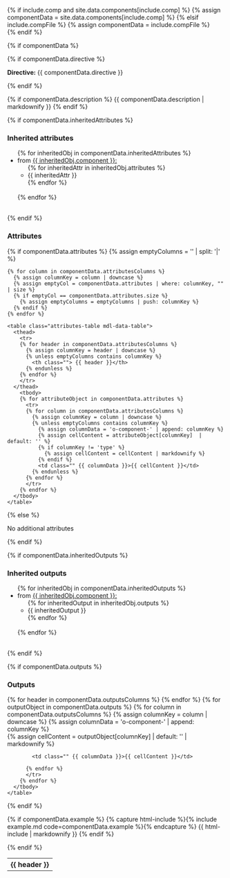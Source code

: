 {% if include.comp and site.data.components[include.comp] %}
  {% assign componentData = site.data.components[include.comp] %}
{% elsif include.compFile %}
  {% assign componentData = include.compFile %}     
{% endif %}


{% if componentData %} 

  {% if componentData.directive %} 
    <p><strong class="grey-color">Directive:</strong> {{ componentData.directive }}</p>
  {% endif %}

  {% if componentData.description %} 
    {{ componentData.description | markdownify }}
  {% endif %}

  {% if componentData.inheritedAttributes %} 
    <h3 class="grey-color">Inherited attributes</h3>
    <ul>
      {% for inheritedObj in componentData.inheritedAttributes %}
      <li>
        from <a href="{{ base_path }}/docs/components/{{inheritedObj.component}}.component/" rel="permalink">{{ inheritedObj.component }}:</a>
        <ul class="attributes-list">
          {% for inheritedAttr in inheritedObj.attributes %}
            <li> {{ inheritedAttr }} </li>
          {% endfor %}
        </ul>    
        {% endfor %}   
      </li>
    </ul>     
  {% endif %}

  <h3 class="grey-color">Attributes</h3>
  {% if componentData.attributes %}
    {% assign emptyColumns = '' | split: '|' %}   

    {% for column in componentData.attributesColumns %}    
      {% assign columnKey = column | downcase %}
      {% assign emptyCol = componentData.attributes | where: columnKey, "" | size %} 
      {% if emptyCol == componentData.attributes.size %}                    
        {% assign emptyColumns = emptyColumns | push: columnKey %}
      {% endif %}
    {% endfor %}

    <table class="attributes-table mdl-data-table">
      <thead>
        <tr>
        {% for header in componentData.attributesColumns %}
          {% assign columnKey = header | downcase %}
          {% unless emptyColumns contains columnKey %}
            <th class=""> {{ header }}</th>
          {% endunless %} 
        {% endfor %}
        </tr>
      </thead>
        <tbody>
        {% for attributeObject in componentData.attributes %}
          <tr>
          {% for column in componentData.attributesColumns %}
            {% assign columnKey = column | downcase %}
            {% unless emptyColumns contains columnKey %}
              {% assign columnData = 'o-component-' | append: columnKey %}          
              {% assign cellContent = attributeObject[columnKey]  | default: '' %}  
              {% if columnKey != 'type' %}
                {% assign cellContent = cellContent | markdownify %}  
              {% endif %}          
              <td class="" {{ columnData }}>{{ cellContent }}</td> 
            {% endunless %}                               
          {% endfor %}       
          </tr>
        {% endfor %}
      </tbody>
    </table> 
  {% else %}
    <p>No additional attributes</p>
  {% endif %}


  {% if componentData.inheritedOutputs %} 
    <h3 class="grey-color">Inherited outputs</h3>
    <ul>
      {% for inheritedObj in componentData.inheritedOutputs %}
      <li>
        from <a href="{{ base_path }}/docs/components/{{inheritedObj.component}}.component/" rel="permalink">{{ inheritedObj.component }}:</a>
        <ul class="attributes-list">
          {% for inheritedOutput in inheritedObj.outputs %}
            <li> {{ inheritedOutput }} </li>
          {% endfor %}
        </ul>    
        {% endfor %}   
      </li>
    </ul>     
  {% endif %} 

  {% if componentData.outputs %}
    <h3 class="grey-color">Outputs</h3>
    <table class="attributes-table mdl-data-table">
      <thead>
        <tr>
        {% for header in componentData.outputsColumns %}
            <th class=""> {{ header }}</th>
        {% endfor %}
        </tr>
      </thead>
        <tbody>
        {% for outputObject in componentData.outputs %}
          <tr>
          {% for column in componentData.outputsColumns %}
            {% assign columnKey = column | downcase %}
            {% assign columnData = 'o-component-' | append: columnKey %}          
            {% assign cellContent = outputObject[columnKey]  | default: '' | markdownify %}         
            
            <td class="" {{ columnData }}>{{ cellContent }}</td> 
                            
          {% endfor %}       
          </tr>
        {% endfor %}
      </tbody>
    </table>
  {% endif %}

  {% if componentData.example %}
    {% capture html-include %}{% include example.md code=componentData.example %}{% endcapture %}
    {{ html-include | markdownify }}
  {% endif %}
  
{% endif %}